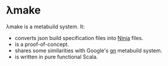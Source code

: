 # λmake

λmake is a metabuild system.  It:

* converts json build specification files into [Ninja](https://ninja-build.org/) files.
* is a proof-of-concept.
* shares some similarities with Google's [gn](https://gn.googlesource.com/gn/) metabuild system.
* is written in pure functional Scala.
